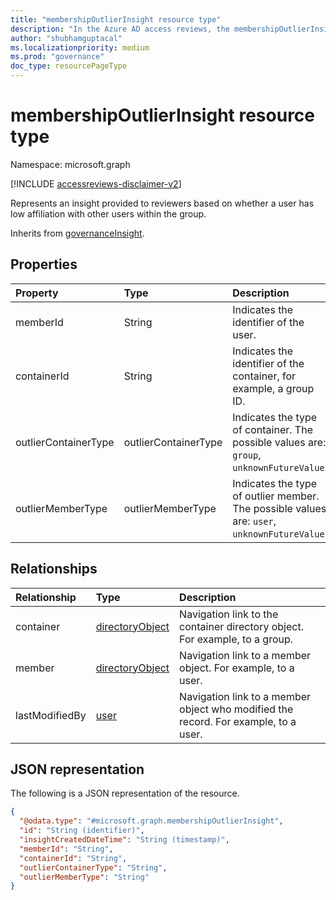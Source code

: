 ```yaml
---
title: "membershipOutlierInsight resource type"
description: "In the Azure AD access reviews, the membershipOutlierInsight resource represents insights provided to reviewers based on whether a user has low affiliation with other users within the group."
author: "shubhamguptacal"
ms.localizationpriority: medium
ms.prod: "governance"
doc_type: resourcePageType
---
```


# membershipOutlierInsight resource type

Namespace: microsoft.graph

[!INCLUDE [accessreviews-disclaimer-v2](../../includes/accessreviews-disclaimer-v2.md)]

Represents an insight provided to reviewers based on whether a user has low affiliation with other users within the group.

Inherits from [governanceInsight](governanceinsight.md).

## Properties
| Property    | Type   | Description |
| :---------------| :---------- | :---------- |
| memberId | String | Indicates the identifier of the user. |
| containerId | String | Indicates the identifier of the container, for example, a group ID. |
| outlierContainerType | outlierContainerType | Indicates the type of container. The possible values are: `group`, `unknownFutureValue`. |
| outlierMemberType | outlierMemberType | Indicates the type of outlier member. The possible values are: `user`, `unknownFutureValue`. |

## Relationships

|Relationship|Type|Description|
|:---|:---|:---|
|container|[directoryObject](../resources/directoryobject.md)| Navigation link to the container directory object. For example, to a group.|
|member|[directoryObject](../resources/directoryobject.md)| Navigation link to a member object. For example, to a user.|
|lastModifiedBy|[user](../resources/user.md)| Navigation link to a member object who modified the record. For example, to a user.|


## JSON representation
The following is a JSON representation of the resource.
<!-- {
  "blockType": "resource",
  "keyProperty": "id",
  "@odata.type": "microsoft.graph.membershipOutlierInsight",
  "baseType": "microsoft.graph.governanceInsight",
  "openType": false
}
-->
``` json
{
  "@odata.type": "#microsoft.graph.membershipOutlierInsight",
  "id": "String (identifier)",
  "insightCreatedDateTime": "String (timestamp)",
  "memberId": "String",
  "containerId": "String",
  "outlierContainerType": "String",
  "outlierMemberType": "String"
}
```

<!--
{
  "type": "#page.annotation",
  "description": "membershipOutlierInsight resource",
  "keywords": "",
  "section": "documentation",
  "tocPath": "",
  "suppressions": []
}
-->
